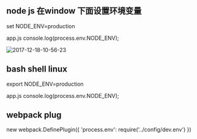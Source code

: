 ## node js 在window 下面设置环境变量

set NODE_ENV=production

app.js
  console.log(process.env.NODE_ENV);

![2017-12-18-10-56-23](http://md.shudong.wang/2017-12-18-10-56-23.png)

## bash shell linux 
 export NODE_ENV=production

app.js
  console.log(process.env.NODE_ENV);

## webpack plug
  new webpack.DefinePlugin({
    'process.env': require('../config/dev.env')
  })